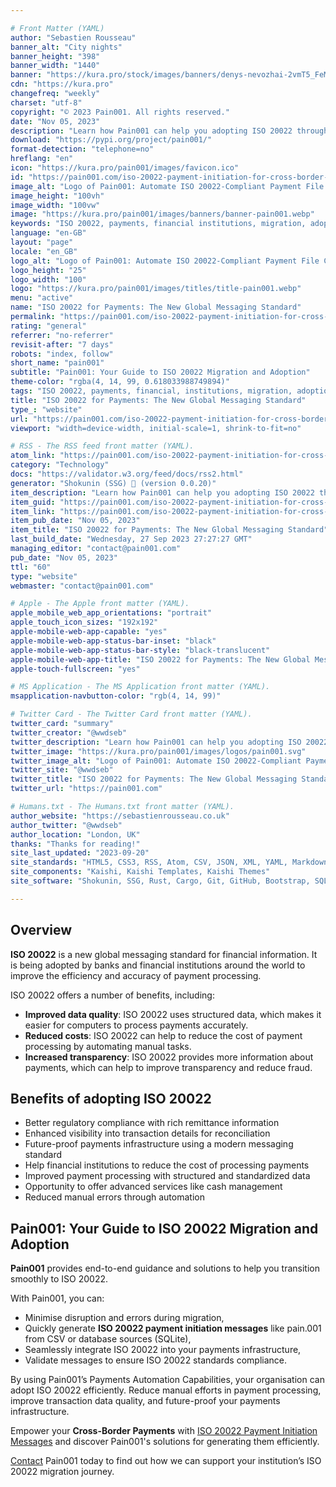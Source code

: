 ```yaml
---

# Front Matter (YAML)
author: "Sebastien Rousseau"
banner_alt: "City nights"
banner_height: "398"
banner_width: "1440"
banner: "https://kura.pro/stock/images/banners/denys-nevozhai-2vmT5_FeMck.webp"
cdn: "https://kura.pro"
changefreq: "weekly"
charset: "utf-8"
copyright: "© 2023 Pain001. All rights reserved."
date: "Nov 05, 2023"
description: "Learn how Pain001 can help you adopting ISO 20022 through compliant message generation and integration"
download: "https://pypi.org/project/pain001/"
format-detection: "telephone=no"
hreflang: "en"
icon: "https://kura.pro/pain001/images/favicon.ico"
id: "https://pain001.com/iso-20022-payment-initiation-for-cross-border-payments/index.html"
image_alt: "Logo of Pain001: Automate ISO 20022-Compliant Payment File Creation"
image_height: "100vh"
image_width: "100vw"
image: "https://kura.pro/pain001/images/banners/banner-pain001.webp"
keywords: "ISO 20022, payments, financial institutions, migration, adoption, Pain001, automation, compliance, infrastructure, cross-border payments"
language: "en-GB"
layout: "page"
locale: "en_GB"
logo_alt: "Logo of Pain001: Automate ISO 20022-Compliant Payment File Creation"
logo_height: "25"
logo_width: "100"
logo: "https://kura.pro/pain001/images/titles/title-pain001.webp"
menu: "active"
name: "ISO 20022 for Payments: The New Global Messaging Standard"
permalink: "https://pain001.com/iso-20022-payment-initiation-for-cross-border-payments/index.html"
rating: "general"
referrer: "no-referrer"
revisit-after: "7 days"
robots: "index, follow"
short_name: "pain001"
subtitle: "Pain001: Your Guide to ISO 20022 Migration and Adoption"
theme-color: "rgba(4, 14, 99, 0.618033988749894)"
tags: "ISO 20022, payments, financial, institutions, migration, adoption, Pain001, automation, compliance, infrastructure"
title: "ISO 20022 for Payments: The New Global Messaging Standard"
type_: "website"
url: "https://pain001.com/iso-20022-payment-initiation-for-cross-border-payments/index.html"
viewport: "width=device-width, initial-scale=1, shrink-to-fit=no"

# RSS - The RSS feed front matter (YAML).
atom_link: "https://pain001.com/iso-20022-payment-initiation-for-cross-border-payments/rss.xml"
category: "Technology"
docs: "https://validator.w3.org/feed/docs/rss2.html"
generator: "Shokunin (SSG) 🦀 (version 0.0.20)"
item_description: "Learn how Pain001 can help you adopting ISO 20022 through compliant message generation and integration"
item_guid: "https://pain001.com/iso-20022-payment-initiation-for-cross-border-payments/rss.xml"
item_link: "https://pain001.com/iso-20022-payment-initiation-for-cross-border-payments/rss.xml"
item_pub_date: "Nov 05, 2023"
item_title: "ISO 20022 for Payments: The New Global Messaging Standard"
last_build_date: "Wednesday, 27 Sep 2023 27:27:27 GMT"
managing_editor: "contact@pain001.com"
pub_date: "Nov 05, 2023"
ttl: "60"
type: "website"
webmaster: "contact@pain001.com"

# Apple - The Apple front matter (YAML).
apple_mobile_web_app_orientations: "portrait"
apple_touch_icon_sizes: "192x192"
apple-mobile-web-app-capable: "yes"
apple-mobile-web-app-status-bar-inset: "black"
apple-mobile-web-app-status-bar-style: "black-translucent"
apple-mobile-web-app-title: "ISO 20022 for Payments: The New Global Messaging Standard"
apple-touch-fullscreen: "yes"

# MS Application - The MS Application front matter (YAML).
msapplication-navbutton-color: "rgb(4, 14, 99)"

# Twitter Card - The Twitter Card front matter (YAML).
twitter_card: "summary"
twitter_creator: "@wwdseb"
twitter_description: "Learn how Pain001 can help you adopting ISO 20022 through compliant message generation and integration"
twitter_image: "https://kura.pro/pain001/images/logos/pain001.svg"
twitter_image_alt: "Logo of Pain001: Automate ISO 20022-Compliant Payment File Creation"
twitter_site: "@wwdseb"
twitter_title: "ISO 20022 for Payments: The New Global Messaging Standard"
twitter_url: "https://pain001.com"

# Humans.txt - The Humans.txt front matter (YAML).
author_website: "https://sebastienrousseau.co.uk"
author_twitter: "@wwdseb"
author_location: "London, UK"
thanks: "Thanks for reading!"
site_last_updated: "2023-09-20"
site_standards: "HTML5, CSS3, RSS, Atom, CSV, JSON, XML, YAML, Markdown, TOML, SQLite"
site_components: "Kaishi, Kaishi Templates, Kaishi Themes"
site_software: "Shokunin, SSG, Rust, Cargo, Git, GitHub, Bootstrap, SQLite, VS Code"

---
```


## Overview

**ISO 20022** is a new global messaging standard for financial information. It
is being adopted by banks and financial institutions around the world to
improve the efficiency and accuracy of payment processing.

ISO 20022 offers a number of benefits, including:

- **Improved data quality**: ISO 20022 uses structured data, which makes it
  easier for computers to process payments accurately.
- **Reduced costs**: ISO 20022 can help to reduce the cost of payment
  processing by automating manual tasks.
- **Increased transparency**: ISO 20022 provides more information about
  payments, which can help to improve transparency and reduce fraud.

## Benefits of adopting ISO 20022

- Better regulatory compliance with rich remittance information
- Enhanced visibility into transaction details for reconciliation
- Future-proof payments infrastructure using a modern messaging standard
- Help financial institutions to reduce the cost of processing payments
- Improved payment processing with structured and standardized data
- Opportunity to offer advanced services like cash management
- Reduced manual errors through automation

## Pain001: Your Guide to ISO 20022 Migration and Adoption

**Pain001** provides end-to-end guidance and solutions to help you transition
smoothly to ISO 20022.

With Pain001, you can:

- Minimise disruption and errors during migration,
- Quickly generate **ISO 20022 payment initiation messages** like pain.001 from
  CSV or database sources (SQLite),
- Seamlessly integrate ISO 20022 into your payments infrastructure,
- Validate messages to ensure ISO 20022 standards compliance.

By using Pain001’s Payments Automation Capabilities, your organisation can
adopt ISO 20022 efficiently. Reduce manual efforts in payment processing,
improve transaction data quality, and future-proof your payments infrastructure.

Empower your **Cross-Border Payments** with
[ISO 20022 Payment Initiation Messages][00] and discover Pain001's solutions
for generating them efficiently.

[Contact][01] Pain001 today to find out how we can support your institution’s
ISO 20022 migration journey.

[00]: /iso-20022-payment-initiation-for-cross-border-payments/index.html
[01]: /contact/index.html
